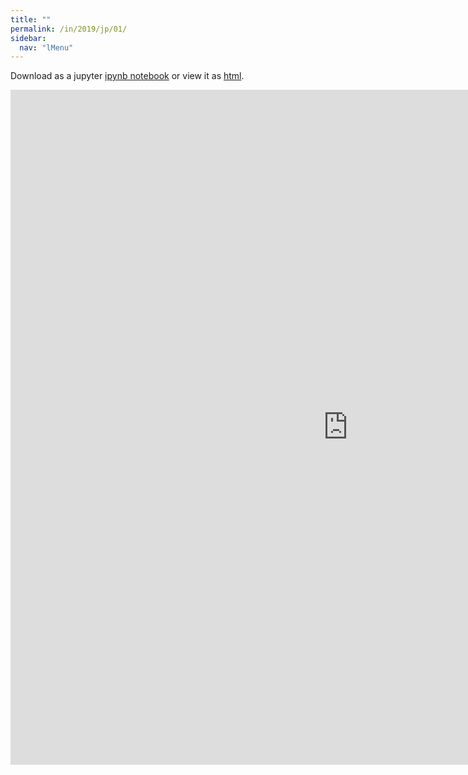 ```yaml
---
title: ""
permalink: /in/2019/jp/01/
sidebar:
  nav: "lMenu"
---
```


Download as a jupyter [ipynb notebook](https://lamastex.github.io/scalable-data-science/in/2019/jp/01.ipynb) or view it as [html](https://lamastex.github.io/scalable-data-science/in/2019/jp/01.html).

<iframe src="https://lamastex.github.io/scalable-data-science/in/2019/jp/01.html" width="1080" height="1080" frameborder="0"></iframe>


